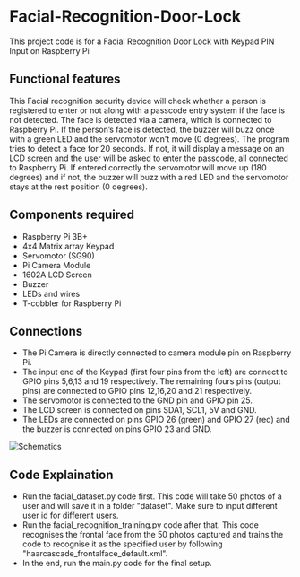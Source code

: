 # Facial-Recognition-Door-Lock
This project code is for a Facial Recognition Door Lock with Keypad PIN Input on Raspberry Pi
## Functional features
This Facial recognition security device will check whether a person is registered to enter or not along with a passcode entry system if the face is not detected. The face is detected via a camera, which is connected to Raspberry Pi. If the person’s face is detected, the buzzer will buzz once with a green LED and the servomotor won't move (0 degrees). The program tries to detect a face for 20 seconds. If not, it will display a message on an LCD screen and the user will be asked to enter the passcode, all connected to Raspberry Pi. If entered correctly the servomotor will move up (180 degrees) and if not, the buzzer will buzz with a red LED and the servomotor stays at the rest position (0 degrees).
## Components required
- Raspberry Pi 3B+
- 4x4 Matrix array Keypad
- Servomotor (SG90)
- Pi Camera Module
- 1602A LCD Screen
- Buzzer
- LEDs and wires
- T-cobbler for Raspberry Pi
## Connections
- The Pi Camera is directly connected to camera module pin on Raspberry Pi.
- The input end of the Keypad (first four pins from the left) are connect to GPIO pins 5,6,13 and 19 respectively. The remaining fours pins (output pins) are connected to GPIO pins 12,16,20 and 21 respectively.
- The servomotor is connected to the GND pin and GPIO pin 25.
- The LCD screen is connected on pins SDA1, SCL1, 5V and GND.
- The LEDs are connected on pins GPIO 26 (green) and GPIO 27 (red) and the buzzer is connected on pins GPIO 23 and GND.


![Schematics](https://user-images.githubusercontent.com/73520531/195213791-49ac2313-d4c7-42a8-bb8c-44df3a115032.jpg)

## Code Explaination
- Run the facial_dataset.py code first. This code will take 50 photos of a user and will save it in a folder "dataset". Make sure to input different user id for different users.
- Run the facial_recognition_training.py code after that. This code recognises the frontal face from the 50 photos captured and trains the code to recognise it as the specified user by following "haarcascade_frontalface_default.xml".
- In the end, run the main.py code for the final setup.
